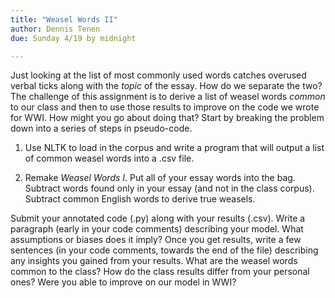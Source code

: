 ```yaml
---
title: "Weasel Words II"
author: Dennis Tenen
due: Sunday 4/19 by midnight

---
```


Just looking at the list of most commonly used words catches overused verbal
ticks along with the *topic* of the essay. How do we separate the two? The
challenge of this assignment is to derive a list of weasel words *common* to
our class and then to use those results to improve on the code we wrote for
WWI. How might you go about doing that? Start by breaking the problem down into
a series of steps in pseudo-code.

1. Use NLTK to load in the corpus and write a program that will output a list
of common weasel words into a .csv file.

2. Remake *Weasel Words I*. Put all of your essay words into the bag. Subtract
words found only in your essay (and not in the class corpus). Subtract common
English words to derive true weasels.

Submit your annotated code (.py) along with your results (.csv). Write a
paragraph (early in your code comments) describing your model. What assumptions
or biases does it imply? Once you get results, write a few sentences (in your
code comments, towards the end of the file) describing any insights you gained
from your results. What are the weasel words common to the class? How do the
class results differ from your personal ones? Were you able to improve on our
model in WWI?
